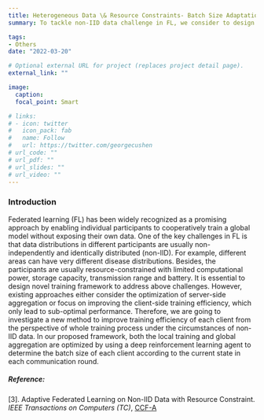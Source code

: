 ```yaml
---
title: Heterogeneous Data \& Resource Constraints- Batch Size Adaptation
summary: To tackle non-IID data challenge in FL, we consider to design a new method to improve training efficiency of each client from the perspective of whole training process.

tags:
- Others
date: "2022-03-20"

# Optional external URL for project (replaces project detail page).
external_link: ""

image:
  caption: 
  focal_point: Smart

# links:
# - icon: twitter
#   icon_pack: fab
#   name: Follow
#   url: https://twitter.com/georgecushen
# url_code: ""
# url_pdf: ""
# url_slides: ""
# url_video: ""
---
```


<!-- ### **1. Heterogeneous Data & Resource Constraints: Batch Size Adaptation** -->
### Introduction

Federated learning (FL) has been widely recognized as a promising approach by enabling individual participants to cooperatively train a global model without exposing their own data. One of the key challenges in FL is that data distributions in different participants are usually non-independently and identically distributed (non-IID). For example, different areas can have very different disease distributions. Besides, the participants are usually resource-constrained with limited computational power, storage capacity, transmission range and battery. It is essential to design novel training framework to address above challenges. However, existing approaches either consider the optimization of server-side aggregation or focus on improving the client-side training efficiency, which only lead to sub-optimal performance. Therefore, we are going to investigate a new method to improve training efficiency of each client from the perspective of whole training process under the circumstances of non-IID data. In our proposed framework, both the local training and global aggregation are optimized by using a deep reinforcement learning agent to determine the batch size of each client according to the current state in each communication round.


##### Reference:

[3]. Adaptive Federated Learning on Non-IID Data with Resource Constraint. *IEEE Transactions on Computers (TC)*, <u>CCF-A</u>
